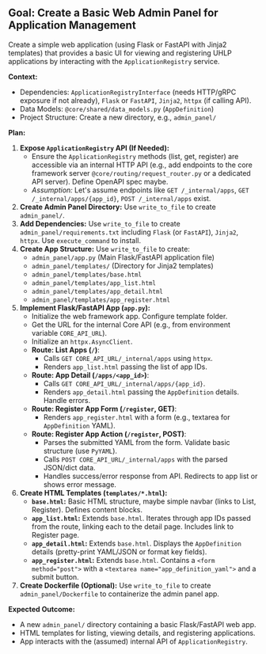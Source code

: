 ## Goal: Create a Basic Web Admin Panel for Application Management

Create a simple web application (using Flask or FastAPI with Jinja2 templates) that provides a basic UI for viewing and registering UHLP applications by interacting with the `ApplicationRegistry` service.

**Context:**
*   Dependencies: `ApplicationRegistryInterface` (needs HTTP/gRPC exposure if not already), `Flask` or `FastAPI`, `Jinja2`, `httpx` (if calling API).
*   Data Models: `@core/shared/data_models.py` (`AppDefinition`)
*   Project Structure: Create a new directory, e.g., `admin_panel/`

**Plan:**

1.  **Expose `ApplicationRegistry` API (If Needed):**
    *   Ensure the `ApplicationRegistry` methods (list, get, register) are accessible via an internal HTTP API (e.g., add endpoints to the core framework server `@core/routing/request_router.py` or a dedicated API server). Define OpenAPI spec maybe.
    *   *Assumption:* Let's assume endpoints like `GET /_internal/apps`, `GET /_internal/apps/{app_id}`, `POST /_internal/apps` exist.
2.  **Create Admin Panel Directory:** Use `write_to_file` to create `admin_panel/`.
3.  **Add Dependencies:** Use `write_to_file` to create `admin_panel/requirements.txt` including `Flask` (or `FastAPI`), `Jinja2`, `httpx`. Use `execute_command` to install.
4.  **Create App Structure:** Use `write_to_file` to create:
    *   `admin_panel/app.py` (Main Flask/FastAPI application file)
    *   `admin_panel/templates/` (Directory for Jinja2 templates)
    *   `admin_panel/templates/base.html`
    *   `admin_panel/templates/app_list.html`
    *   `admin_panel/templates/app_detail.html`
    *   `admin_panel/templates/app_register.html`
5.  **Implement Flask/FastAPI App (`app.py`):**
    *   Initialize the web framework app. Configure template folder.
    *   Get the URL for the internal Core API (e.g., from environment variable `CORE_API_URL`).
    *   Initialize an `httpx.AsyncClient`.
    *   **Route: List Apps (`/`)**:
        *   Calls `GET CORE_API_URL/_internal/apps` using `httpx`.
        *   Renders `app_list.html` passing the list of app IDs.
    *   **Route: App Detail (`/apps/<app_id>`)**:
        *   Calls `GET CORE_API_URL/_internal/apps/{app_id}`.
        *   Renders `app_detail.html` passing the `AppDefinition` details. Handle errors.
    *   **Route: Register App Form (`/register`, GET)**:
        *   Renders `app_register.html` with a form (e.g., textarea for `AppDefinition` YAML).
    *   **Route: Register App Action (`/register`, POST)**:
        *   Parses the submitted YAML from the form. Validate basic structure (use `PyYAML`).
        *   Calls `POST CORE_API_URL/_internal/apps` with the parsed JSON/dict data.
        *   Handles success/error response from API. Redirects to app list or shows error message.
6.  **Create HTML Templates (`templates/*.html`):**
    *   **`base.html`:** Basic HTML structure, maybe simple navbar (links to List, Register). Defines content blocks.
    *   **`app_list.html`:** Extends `base.html`. Iterates through app IDs passed from the route, linking each to the detail page. Includes link to Register page.
    *   **`app_detail.html`:** Extends `base.html`. Displays the `AppDefinition` details (pretty-print YAML/JSON or format key fields).
    *   **`app_register.html`:** Extends `base.html`. Contains a `<form method="post">` with a `<textarea name="app_definition_yaml">` and a submit button.
7.  **Create Dockerfile (Optional):** Use `write_to_file` to create `admin_panel/Dockerfile` to containerize the admin panel app.

**Expected Outcome:**
*   A new `admin_panel/` directory containing a basic Flask/FastAPI web app.
*   HTML templates for listing, viewing details, and registering applications.
*   App interacts with the (assumed) internal API of `ApplicationRegistry`.